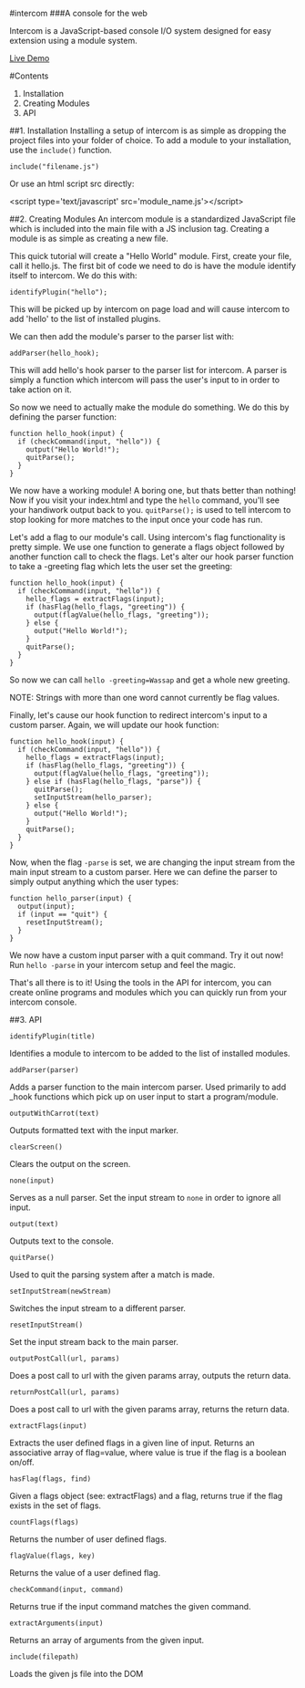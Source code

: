 #intercom
###A console for the web

Intercom is a JavaScript-based console I/O system designed for 
easy extension using a module system.

[Live Demo](http://i.amMichael.com/demo/intercom)


#Contents
1. Installation
2. Creating Modules
3. API

##1. Installation
Installing a setup of intercom is as simple as dropping the project files into 
your folder of choice.
To add a module to your installation, use the `include()` function.

`include("filename.js")`

Or use an html script src directly:

&lt;script type='text/javascript' src='module_name.js'&gt;&lt;/script&gt;

##2. Creating Modules
An intercom module is a standardized JavaScript file which is included into the 
main file with a JS inclusion tag. Creating a module is as simple as creating 
a new file.

This quick tutorial will create a "Hello World" module. First, create your 
file, call it hello.js. The first bit of code we need to do is have the module 
identify itself to intercom. We do this with:

    identifyPlugin("hello");

This will be picked up by intercom on page load and will cause intercom to add 
'hello' to the list of installed plugins.

We can then add the module's parser to the parser list with:

    addParser(hello_hook);

This will add hello's hook parser to the parser list for intercom. A parser is 
simply a function which intercom will pass the user's input to in order to take 
action on it.

So now we need to actually make the module do something. We do this by defining 
the parser function:

    function hello_hook(input) {
      if (checkCommand(input, "hello")) {
        output("Hello World!");
        quitParse();
      }
    }
    
We now have a working module! A boring one, but thats better than nothing! Now 
if you visit your index.html and type the `hello` command, you'll see your 
handiwork output back to you. `quitParse();` is used to tell intercom to stop 
looking for more matches to the input once your code has run.

Let's add a flag to our module's call. Using intercom's flag functionality is 
pretty simple. We use one function to generate a flags object followed by 
another function call to check the flags. Let's alter our hook parser function 
to take a -greeting flag which lets the user set the greeting:
    
    function hello_hook(input) {
      if (checkCommand(input, "hello")) {
        hello_flags = extractFlags(input);
        if (hasFlag(hello_flags, "greeting")) {
          output(flagValue(hello_flags, "greeting"));
        } else {
          output("Hello World!");
        }
        quitParse();
      }
    }
    
So now we can call `hello -greeting=Wassap` and get a whole new greeting.

NOTE: Strings with more than one word cannot currently be flag values.

Finally, let's cause our hook function to redirect intercom's input to a custom 
parser. Again, we will update our hook function:
    
    function hello_hook(input) {
      if (checkCommand(input, "hello")) {
        hello_flags = extractFlags(input);
        if (hasFlag(hello_flags, "greeting")) {
          output(flagValue(hello_flags, "greeting"));
        } else if (hasFlag(hello_flags, "parse")) {
          quitParse();
          setInputStream(hello_parser);
        } else {
          output("Hello World!");
        }
        quitParse();
      }
    }
    
Now, when the flag `-parse` is set, we are changing the input stream from the 
main input stream to a custom parser. Here we can define the parser to simply 
output anything which the user types:
    
    function hello_parser(input) {
      output(input);
      if (input == "quit") {
        resetInputStream();
      }
    }
    
We now have a custom input parser with a quit command. Try it out now! Run 
`hello -parse` in your intercom setup and feel the magic.

That's all there is to it! Using the tools in the API for intercom, you can 
create online programs and modules which you can quickly run from your intercom 
console.

##3. API

`identifyPlugin(title)`

Identifies a module to intercom to be added to the list of installed modules.


`addParser(parser)`

Adds a parser function to the main intercom parser. Used primarily to add _hook 
functions which pick up on user input to start a program/module.
  

`outputWithCarrot(text)`

Outputs formatted text with the input marker.


`clearScreen()`

Clears the output on the screen.


`none(input)`

Serves as a null parser. Set the input stream to `none` in order to ignore all 
input.


`output(text)`

Outputs text to the console.


`quitParse()`

Used to quit the parsing system after a match is made.


`setInputStream(newStream)`

Switches the input stream to a different parser.


`resetInputStream()`

Set the input stream back to the main parser.


`outputPostCall(url, params)`

Does a post call to url with the given params array, outputs the return data.


`returnPostCall(url, params)`

Does a post call to url with the given params array, returns the return data.


`extractFlags(input)`

Extracts the user defined flags in a given line of input. Returns an 
associative array of flag=value, where value is true if the flag is a boolean 
on/off.


`hasFlag(flags, find)`

Given a flags object (see: extractFlags) and a flag, returns true if the flag 
exists in the set of flags.


`countFlags(flags)`

Returns the number of user defined flags.


`flagValue(flags, key)`

Returns the value of a user defined flag.


`checkCommand(input, command)`

Returns true if the input command matches the given command.


`extractArguments(input)`

Returns an array of arguments from the given input.


`include(filepath)`

Loads the given js file into the DOM
